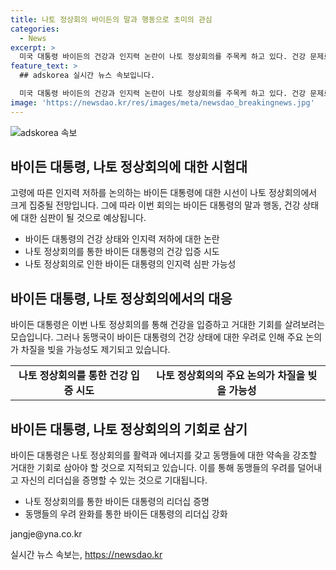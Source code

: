 ```yaml
---
title: 나토 정상회의 바이든의 말과 행동으로 초미의 관심
categories:
  - News
excerpt: >
  미국 대통령 바이든의 건강과 인지력 논란이 나토 정상회의를 주목케 하고 있다. 건강 문제로 인한 전 대선후보 자격 논란과 인지력 저하 의심에 대한 요구가 제기되자, 바이든은 나토 정상회의를 자신의 건강을 입증할 무대로 선정하고 있다. 바이든의 건강을 둘러싼 우려는 미국의 리더십과 앞으로의 정책에도 영향을 미치고 있으며, 나토 회의가 그의 리더십을 증명하는 기회로 인식되고 있다. 그러나 바이든 대통령의 고령 논란은 나토 회의의 실질적 의제에 방해가 될 수 있음을 우려하는 목소리도 있다.
feature_text: >
  ## adskorea 실시간 뉴스 속보입니다.

  미국 대통령 바이든의 건강과 인지력 논란이 나토 정상회의를 주목케 하고 있다. 건강 문제로 인한 전 대선후보 자격 논란과 인지력 저하 의심에 대한 요구가 제기되자, 바이든은 나토 정상회의를 자신의 건강을 입증할 무대로 선정하고 있다. 바이든의 건강을 둘러싼 우려는 미국의 리더십과 앞으로의 정책에도 영향을 미치고 있으며, 나토 회의가 그의 리더십을 증명하는 기회로 인식되고 있다. 그러나 바이든 대통령의 고령 논란은 나토 회의의 실질적 의제에 방해가 될 수 있음을 우려하는 목소리도 있다.
image: 'https://newsdao.kr/res/images/meta/newsdao_breakingnews.jpg'
---
```


<p><img src="https://newsdao.kr/res/images/meta/newsdao_breakingnews.jpg" alt="adskorea 속보" /></p>

<h2 data-ke-size="size26">바이든 대통령, 나토 정상회의에 대한 시험대</h2>

<p data-ke-size="size16">고령에 따른 인지력 저하를 논의하는 바이든 대통령에 대한 시선이 나토 정상회의에서 크게 집중될 전망입니다. 그에 따라 이번 회의는 바이든 대통령의 말과 행동, 건강 상태에 대한 심판이 될 것으로 예상됩니다.</p>

<ul>
  <li>바이든 대통령의 건강 상태와 인지력 저하에 대한 논란</li>
  <li>나토 정상회의를 통한 바이든 대통령의 건강 입증 시도</li>
  <li>나토 정상회의로 인한 바이든 대통령의 인지력 심판 가능성</li>
</ul>

<h2 data-ke-size="size26">바이든 대통령, 나토 정상회의에서의 대응</h2>

<p data-ke-size="size16">바이든 대통령은 이번 나토 정상회의를 통해 건강을 입증하고 거대한 기회를 살려보려는 모습입니다. 그러나 동맹국이 바이든 대통령의 건강 상태에 대한 우려로 인해 주요 논의가 차질을 빚을 가능성도 제기되고 있습니다.</p>

<table>
  <tr>
    <td style="text-align: center; height: 17px;"><b>나토 정상회의를 통한 건강 입증 시도</b></td>
    <td style="text-align: center; height: 17px;"><b>나토 정상회의의 주요 논의가 차질을 빚을 가능성</b></td>
  </tr>
</table>

<h2 data-ke-size="size26">바이든 대통령, 나토 정상회의의 기회로 삼기</h2>

<p data-ke-size="size16">바이든 대통령은 나토 정상회의를 활력과 에너지를 갖고 동맹들에 대한 약속을 강조할 거대한 기회로 삼아야 할 것으로 지적되고 있습니다. 이를 통해 동맹들의 우려를 덜어내고 자신의 리더십을 증명할 수 있는 것으로 기대됩니다.</p>

<ul>
  <li>나토 정상회의를 통한 바이든 대통령의 리더십 증명</li>
  <li>동맹들의 우려 완화를 통한 바이든 대통령의 리더십 강화</li>
</ul>

<p data-ke-size="size16">jangje@yna.co.kr</p>
실시간 뉴스 속보는, <a href="https://newsdao.kr" rel="dofollow">https://newsdao.kr</a>


